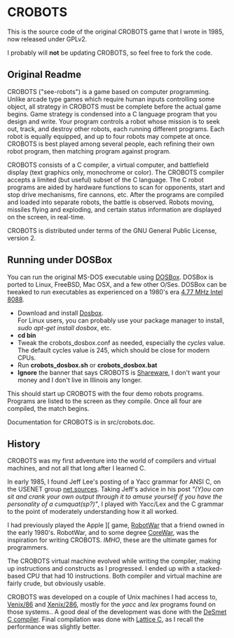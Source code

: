 CROBOTS
=======

This is the source code of the original CROBOTS game that I wrote in 1985, now
released under GPLv2.   

I probably will **not** be updating CROBOTS, so feel free to fork the code.

Original Readme
---------------

CROBOTS ("see-robots") is a game based on computer programming.
Unlike arcade type games which require human inputs controlling
some object, all strategy in CROBOTS must be complete before the
actual game begins.  Game strategy is condensed into a C language
program that you design and write.  Your program controls a robot
whose mission is to seek out, track, and destroy other robots,
each running different programs.  Each robot is equally equipped,
and up to four robots may compete at once.  CROBOTS is best
played among several people, each refining their own robot
program, then matching program against program.

CROBOTS consists of a C compiler, a virtual computer, and
battlefield display (text graphics only, monochrome or color).
The CROBOTS compiler accepts a limited (but useful) subset of
the C language.  The C robot programs are aided by hardware
functions to scan for opponents, start and stop drive mechanisms,
fire cannons, etc.  After the programs are compiled and loaded
into separate robots, the battle is observed.  Robots moving,
missiles flying and exploding, and certain status information are
displayed on the screen, in real-time.

CROBOTS is distributed under terms of the GNU General Public
License, version 2.



Running under DOSBox
--------------------

You can run the original MS-DOS executable using [DOSBox](http://www.dosbox.com/).
DOSBox is ported to Linux, FreeBSD, Mac OSX, and a few other O/Ses.
DOSBox can be tweaked to run executables as experienced on a 1980's era
[4.77 MHz Intel 8088](http://www.dosbox.com/wiki/4.77_MHz).  

 * Download and install [Dosbox](http://www.dosbox.com/download.php?main=1).  
   For Linux users, you can probably use your package manager to install,
   _sudo apt-get install dosbox_, etc.
 * **cd bin**
 * Tweak the crobots_dosbox.conf as needed, especially the _cycles_ value.
   The default cycles value is 245, which should be close for modern CPUs.
 * Run **crobots_dosbox.sh** or **crobots_dosbox.bat**   
 * **Ignore** the banner that says CROBOTS is 
   [Shareware](https://en.wikipedia.org/wiki/Shareware),  I don't want your
   money and I don't live in Illinois any longer.
 
This should start up CROBOTS with the four demo robots programs.  Programs are
listed to the screen as they compile.  Once all four are compiled, the match 
begins.  

Documentation for CROBOTS is in src/crobots.doc.

History
-------

CROBOTS was my first adventure into the world of compilers and virtual 
machines, and not all that long after I learned C.

In early 1985, I found Jeff Lee's posting of a Yacc grammar for ANSI C, 
on the USENET group 
[net.sources](https://groups.google.com/forum/#!search/net.sources$20yacc$20ansi$20c/net.sources/3gmx4As0aSM/F--W3xnQlEsJ).  Taking Jeff's advice in his post 
_"(Y)ou can sit and crank your own output through it to amuse yourself if 
you have the personality of a cumquat(sp?)"_, 
I played with Yacc/Lex and the C grammar to the point of moderately 
understanding how it all worked.

I had previously played the Apple \]\[ game, 
[RobotWar](https://en.wikipedia.org/wiki/RobotWar)
that a friend owned in the early 1980's.  RobotWar, and to some
degree [CoreWar](https://en.wikipedia.org/wiki/Core_War), was the 
inspiration for writing CROBOTS.  _IMHO_, these are the ultimate games 
for programmers.

The CROBOTS virtual machine evolved while writing the
compiler, making up instructions and constructs as I progressed.
I ended up with a stacked-based CPU that had 10 instructions.  Both
compiler and virtual machine are fairly crude, but obviously usable.

CROBOTS was developed on a couple of Unix machines I had access to, 
[Venix/86](https://en.wikipedia.org/wiki/Venix) and
[Xenix/286](https://en.wikipedia.org/wiki/Xenix), mostly for the _yacc_ and
_lex_ programs found on those systems..  A good deal of the 
development was done with the 
[DeSmet C compiler](http://desmet-c.com/).  Final compilation
was done with [Lattice C](https://en.wikipedia.org/wiki/Lattice_C), as
I recall the performance was slightly better. 



